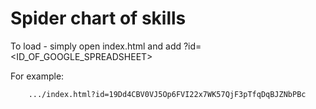 #  Spider chart of skills

To load - simply open index.html and add ?id=<ID_OF_GOOGLE_SPREADSHEET>

For example: 

```
    .../index.html?id=19Dd4CBV0VJ5Op6FVI22x7WK57QjF3pTfqDqBJZNbPBc
```
